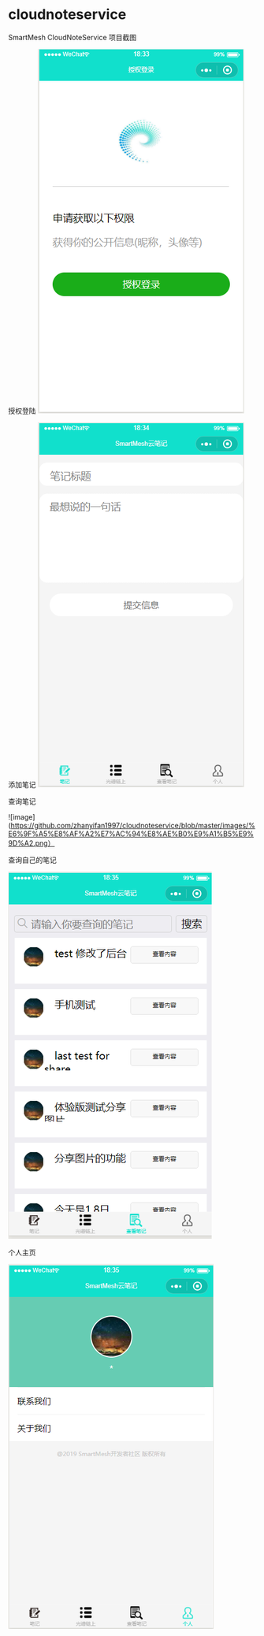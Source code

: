 # cloudnoteservice
SmartMesh CloudNoteService
项目截图

授权登陆
![image](https://github.com/zhanyifan1997/cloudnoteservice/blob/master/images/%E6%8E%88%E6%9D%83%E7%99%BB%E9%99%86.png)

添加笔记
![image](https://github.com/zhanyifan1997/cloudnoteservice/blob/master/images/%E6%B7%BB%E5%8A%A0%E7%AC%94%E8%AE%B0%E9%A1%B5%E9%9D%A2.png)

查询笔记

![image](https://github.com/zhanyifan1997/cloudnoteservice/blob/master/images/%E6%9F%A5%E8%AF%A2%E7%AC%94%E8%AE%B0%E9%A1%B5%E9%9D%A2.png）

查询自己的笔记

![image](https://github.com/zhanyifan1997/cloudnoteservice/blob/master/images/%E6%9F%A5%E8%AF%A2%E8%87%AA%E5%B7%B1%E7%9A%84%E7%AC%94%E8%AE%B0.png)

个人主页

![image](https://github.com/zhanyifan1997/cloudnoteservice/blob/master/images/%E4%B8%AA%E4%BA%BA%E9%A1%B5%E9%9D%A2.png)

